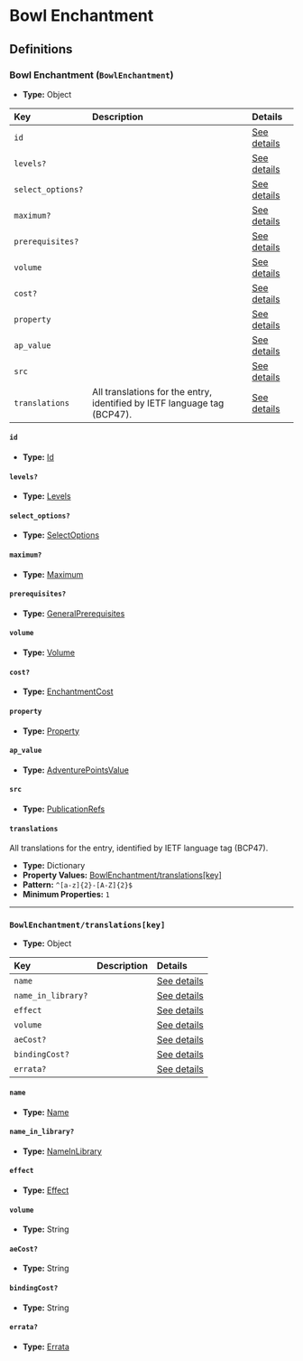 # Bowl Enchantment

## Definitions

### <a name="BowlEnchantment"></a> Bowl Enchantment (`BowlEnchantment`)

- **Type:** Object

Key | Description | Details
:-- | :-- | :--
`id` |  | <a href="#BowlEnchantment/id">See details</a>
`levels?` |  | <a href="#BowlEnchantment/levels">See details</a>
`select_options?` |  | <a href="#BowlEnchantment/select_options">See details</a>
`maximum?` |  | <a href="#BowlEnchantment/maximum">See details</a>
`prerequisites?` |  | <a href="#BowlEnchantment/prerequisites">See details</a>
`volume` |  | <a href="#BowlEnchantment/volume">See details</a>
`cost?` |  | <a href="#BowlEnchantment/cost">See details</a>
`property` |  | <a href="#BowlEnchantment/property">See details</a>
`ap_value` |  | <a href="#BowlEnchantment/ap_value">See details</a>
`src` |  | <a href="#BowlEnchantment/src">See details</a>
`translations` | All translations for the entry, identified by IETF language tag (BCP47). | <a href="#BowlEnchantment/translations">See details</a>

#### <a name="BowlEnchantment/id"></a> `id`

- **Type:** <a href="../_Activatable.md#Id">Id</a>

#### <a name="BowlEnchantment/levels"></a> `levels?`

- **Type:** <a href="../_Activatable.md#Levels">Levels</a>

#### <a name="BowlEnchantment/select_options"></a> `select_options?`

- **Type:** <a href="../_Activatable.md#SelectOptions">SelectOptions</a>

#### <a name="BowlEnchantment/maximum"></a> `maximum?`

- **Type:** <a href="../_Activatable.md#Maximum">Maximum</a>

#### <a name="BowlEnchantment/prerequisites"></a> `prerequisites?`

- **Type:** <a href="../_Prerequisite.md#GeneralPrerequisites">GeneralPrerequisites</a>

#### <a name="BowlEnchantment/volume"></a> `volume`

- **Type:** <a href="../_Activatable.md#Volume">Volume</a>

#### <a name="BowlEnchantment/cost"></a> `cost?`

- **Type:** <a href="../_Activatable.md#EnchantmentCost">EnchantmentCost</a>

#### <a name="BowlEnchantment/property"></a> `property`

- **Type:** <a href="../_Activatable.md#Property">Property</a>

#### <a name="BowlEnchantment/ap_value"></a> `ap_value`

- **Type:** <a href="../_Activatable.md#AdventurePointsValue">AdventurePointsValue</a>

#### <a name="BowlEnchantment/src"></a> `src`

- **Type:** <a href="../source/_PublicationRef.md#PublicationRefs">PublicationRefs</a>

#### <a name="BowlEnchantment/translations"></a> `translations`

All translations for the entry, identified by IETF language tag (BCP47).

- **Type:** Dictionary
- **Property Values:** <a href="#BowlEnchantment/translations[key]">BowlEnchantment/translations[key]</a>
- **Pattern:** `^[a-z]{2}-[A-Z]{2}$`
- **Minimum Properties:** `1`

---

### <a name="BowlEnchantment/translations[key]"></a> `BowlEnchantment/translations[key]`

- **Type:** Object

Key | Description | Details
:-- | :-- | :--
`name` |  | <a href="#BowlEnchantment/translations[key]/name">See details</a>
`name_in_library?` |  | <a href="#BowlEnchantment/translations[key]/name_in_library">See details</a>
`effect` |  | <a href="#BowlEnchantment/translations[key]/effect">See details</a>
`volume` |  | <a href="#BowlEnchantment/translations[key]/volume">See details</a>
`aeCost?` |  | <a href="#BowlEnchantment/translations[key]/aeCost">See details</a>
`bindingCost?` |  | <a href="#BowlEnchantment/translations[key]/bindingCost">See details</a>
`errata?` |  | <a href="#BowlEnchantment/translations[key]/errata">See details</a>

#### <a name="BowlEnchantment/translations[key]/name"></a> `name`

- **Type:** <a href="../_Activatable.md#Name">Name</a>

#### <a name="BowlEnchantment/translations[key]/name_in_library"></a> `name_in_library?`

- **Type:** <a href="../_Activatable.md#NameInLibrary">NameInLibrary</a>

#### <a name="BowlEnchantment/translations[key]/effect"></a> `effect`

- **Type:** <a href="../_Activatable.md#Effect">Effect</a>

#### <a name="BowlEnchantment/translations[key]/volume"></a> `volume`

- **Type:** String

#### <a name="BowlEnchantment/translations[key]/aeCost"></a> `aeCost?`

- **Type:** String

#### <a name="BowlEnchantment/translations[key]/bindingCost"></a> `bindingCost?`

- **Type:** String

#### <a name="BowlEnchantment/translations[key]/errata"></a> `errata?`

- **Type:** <a href="../source/_Erratum.md#Errata">Errata</a>
